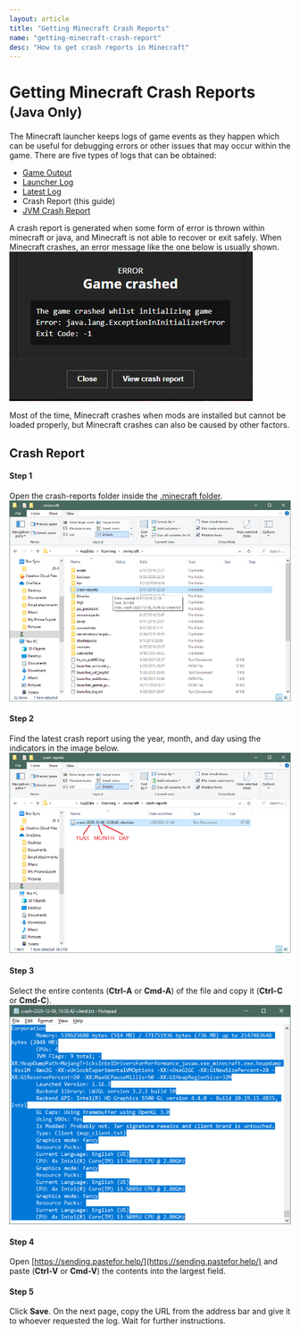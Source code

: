 ```yaml
---
layout: article
title: "Getting Minecraft Crash Reports"
name: "getting-minecraft-crash-report"
desc: "How to get crash reports in Minecraft"
---
```


# Getting Minecraft Crash Reports <small>(Java Only)</small>

The Minecraft launcher keeps logs of game events as they happen which can be useful for debugging errors or other issues that may occur within the game. There are five types of logs that can be obtained:

* [Game Output](/help/guides/getting-minecraft-game-output-log/)
* [Launcher Log](/help/guides/getting-minecraft-launcher-log/)
* [Latest Log](/help/guides/getting-minecraft-latest-log/)
* Crash Report (this guide)
* [JVM Crash Report](/help/guides/getting-minecraft-jvm-crash-report/)

A crash report is generated when some form of error is thrown within minecraft or java, and Minecraft is not able to recover or exit safely. When Minecraft crashes, an error message like the one below is usually shown.
![Minecraft Crash Example](/static/images/help/guides/getting-minecraft-crash-report/minecraft-crash.png)

Most of the time, Minecraft crashes when mods are installed but cannot be loaded properly, but Minecraft crashes can also be caused by other factors.

## Crash Report

#### Step 1

Open the crash-reports folder inside the [.minecraft folder](/help/finding-minecraft-data-folder/).
![Minecraft data folder highlighting crash-reports folder](/static/images/help/guides/getting-minecraft-crash-report/minecraft-folder-crash-reports.png)

#### Step 2

Find the latest crash report using the year, month, and day using the indicators in the image below.
![Minecraft crash-reports folder](/static/images/help/guides/getting-minecraft-crash-report/crash-reports-folder.png)

#### Step 3

Select the entire contents (**Ctrl-A** or **Cmd-A**) of the file and copy it (**Ctrl-C** or **Cmd-C**).
![Opened crash report in Notepad with all text selected](/static/images/help/guides/getting-minecraft-crash-report/crash-report-selectall.png)

#### Step 4

Open [https://sending.pastefor.help/](https://sending.pastefor.help/) and paste (**Ctrl-V** or **Cmd-V**) the contents into the largest field. 

#### Step 5

Click **Save**. On the next page, copy the URL from the address bar and give it to whoever requested the log. Wait for further instructions.
